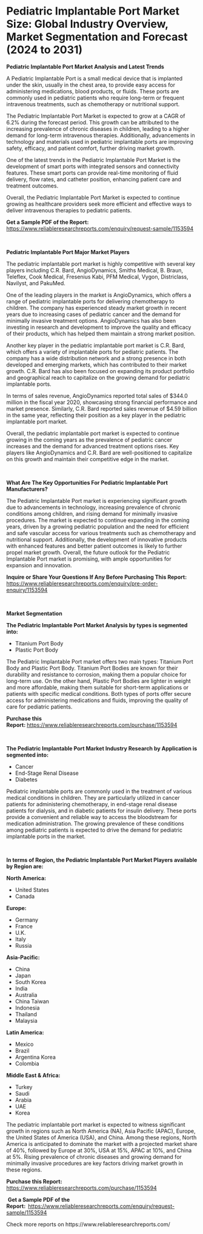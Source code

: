 <p><h1>Pediatric Implantable Port Market Size: Global Industry Overview, Market Segmentation and Forecast (2024 to 2031)</h1></p><p><strong>Pediatric Implantable Port Market Analysis and Latest Trends</strong></p>
<p><p>A Pediatric Implantable Port is a small medical device that is implanted under the skin, usually in the chest area, to provide easy access for administering medications, blood products, or fluids. These ports are commonly used in pediatric patients who require long-term or frequent intravenous treatments, such as chemotherapy or nutritional support.</p><p>The Pediatric Implantable Port Market is expected to grow at a CAGR of 6.2% during the forecast period. This growth can be attributed to the increasing prevalence of chronic diseases in children, leading to a higher demand for long-term intravenous therapies. Additionally, advancements in technology and materials used in pediatric implantable ports are improving safety, efficacy, and patient comfort, further driving market growth.</p><p>One of the latest trends in the Pediatric Implantable Port Market is the development of smart ports with integrated sensors and connectivity features. These smart ports can provide real-time monitoring of fluid delivery, flow rates, and catheter position, enhancing patient care and treatment outcomes.</p><p>Overall, the Pediatric Implantable Port Market is expected to continue growing as healthcare providers seek more efficient and effective ways to deliver intravenous therapies to pediatric patients.</p></p>
<p><strong>Get a Sample PDF of the Report:&nbsp;</strong> <a href="https://www.reliableresearchreports.com/enquiry/request-sample/1153594">https://www.reliableresearchreports.com/enquiry/request-sample/1153594</a></p>
<p>&nbsp;</p>
<p><strong>Pediatric Implantable Port Major Market Players</strong></p>
<p><p>The pediatric implantable port market is highly competitive with several key players including C.R. Bard, AngioDynamics, Smiths Medical, B. Braun, Teleflex, Cook Medical, Fresenius Kabi, PFM Medical, Vygon, Districlass, Navilyst, and PakuMed. </p><p>One of the leading players in the market is AngioDynamics, which offers a range of pediatric implantable ports for delivering chemotherapy to children. The company has experienced steady market growth in recent years due to increasing cases of pediatric cancer and the demand for minimally invasive treatment options. AngioDynamics has also been investing in research and development to improve the quality and efficacy of their products, which has helped them maintain a strong market position.</p><p>Another key player in the pediatric implantable port market is C.R. Bard, which offers a variety of implantable ports for pediatric patients. The company has a wide distribution network and a strong presence in both developed and emerging markets, which has contributed to their market growth. C.R. Bard has also been focused on expanding its product portfolio and geographical reach to capitalize on the growing demand for pediatric implantable ports.</p><p>In terms of sales revenue, AngioDynamics reported total sales of $344.0 million in the fiscal year 2020, showcasing strong financial performance and market presence. Similarly, C.R. Bard reported sales revenue of $4.59 billion in the same year, reflecting their position as a key player in the pediatric implantable port market.</p><p>Overall, the pediatric implantable port market is expected to continue growing in the coming years as the prevalence of pediatric cancer increases and the demand for advanced treatment options rises. Key players like AngioDynamics and C.R. Bard are well-positioned to capitalize on this growth and maintain their competitive edge in the market.</p></p>
<p>&nbsp;</p>
<p><strong>What Are The Key Opportunities For Pediatric Implantable Port Manufacturers?</strong></p>
<p><p>The Pediatric Implantable Port market is experiencing significant growth due to advancements in technology, increasing prevalence of chronic conditions among children, and rising demand for minimally invasive procedures. The market is expected to continue expanding in the coming years, driven by a growing pediatric population and the need for efficient and safe vascular access for various treatments such as chemotherapy and nutritional support. Additionally, the development of innovative products with enhanced features and better patient outcomes is likely to further propel market growth. Overall, the future outlook for the Pediatric Implantable Port market is promising, with ample opportunities for expansion and innovation.</p></p>
<p><strong>Inquire or Share Your Questions If Any Before Purchasing This Report:</strong> <a href="https://www.reliableresearchreports.com/enquiry/pre-order-enquiry/1153594">https://www.reliableresearchreports.com/enquiry/pre-order-enquiry/1153594</a></p>
<p>&nbsp;</p>
<p><strong>Market Segmentation</strong></p>
<p><strong>The Pediatric Implantable Port Market Analysis by types is segmented into:</strong></p>
<p><ul><li>Titanium Port Body</li><li>Plastic Port Body</li></ul></p>
<p><p>The Pediatric Implantable Port market offers two main types: Titanium Port Body and Plastic Port Body. Titanium Port Bodies are known for their durability and resistance to corrosion, making them a popular choice for long-term use. On the other hand, Plastic Port Bodies are lighter in weight and more affordable, making them suitable for short-term applications or patients with specific medical conditions. Both types of ports offer secure access for administering medications and fluids, improving the quality of care for pediatric patients.</p></p>
<p><strong>Purchase this Report:&nbsp;</strong><a href="https://www.reliableresearchreports.com/purchase/1153594">https://www.reliableresearchreports.com/purchase/1153594</a></p>
<p>&nbsp;</p>
<p><strong>The Pediatric Implantable Port Market Industry Research by Application is segmented into:</strong></p>
<p><ul><li>Cancer</li><li>End-Stage Renal Disease</li><li>Diabetes</li></ul></p>
<p><p>Pediatric implantable ports are commonly used in the treatment of various medical conditions in children. They are particularly utilized in cancer patients for administering chemotherapy, in end-stage renal disease patients for dialysis, and in diabetic patients for insulin delivery. These ports provide a convenient and reliable way to access the bloodstream for medication administration. The growing prevalence of these conditions among pediatric patients is expected to drive the demand for pediatric implantable ports in the market.</p></p>
<p>&nbsp;</p>
<p><strong>In terms of Region, the Pediatric Implantable Port Market Players available by Region are:</strong></p>
<p>
    <p> <strong> North America: </strong>
        <ul>
            <li>United States</li>
            <li>Canada</li>
        </ul>
        </p> 
    <p> <strong> Europe: </strong>
        <ul>
            <li>Germany</li>
            <li>France</li>
            <li>U.K.</li>
            <li>Italy</li>
            <li>Russia</li>
        </ul>
        </p> 
    <p> <strong> Asia-Pacific: </strong>
        <ul>
            <li>China</li>
            <li>Japan</li>
            <li>South Korea</li>
            <li>India</li>
            <li>Australia</li>
            <li>China Taiwan</li>
            <li>Indonesia</li>
            <li>Thailand</li>
            <li>Malaysia</li>
        </ul>
        </p> 
    <p> <strong> Latin America: </strong>
        <ul>
            <li>Mexico</li>
            <li>Brazil</li>
            <li>Argentina Korea</li>
            <li>Colombia</li>
        </ul>
        </p> 
    <p> <strong> Middle East & Africa: </strong>
        <ul>
            <li>Turkey</li>
            <li>Saudi</li>
            <li>Arabia</li>
            <li>UAE</li>
            <li>Korea</li>
        </ul>
    </p>
    </p>
<p><p>The pediatric implantable port market is expected to witness significant growth in regions such as North America (NA), Asia Pacific (APAC), Europe, the United States of America (USA), and China. Among these regions, North America is anticipated to dominate the market with a projected market share of 40%, followed by Europe at 30%, USA at 15%, APAC at 10%, and China at 5%. Rising prevalence of chronic diseases and growing demand for minimally invasive procedures are key factors driving market growth in these regions.</p></p>
<p><strong>Purchase this Report: </strong><a href="https://www.reliableresearchreports.com/purchase/1153594">https://www.reliableresearchreports.com/purchase/1153594</a></p>
<p>&nbsp;<strong>Get a Sample PDF of the Report:&nbsp;&nbsp;</strong><a href="https://www.reliableresearchreports.com/enquiry/request-sample/1153594">https://www.reliableresearchreports.com/enquiry/request-sample/1153594</a></p>
<p><strong></strong></p>
<p>Check more reports on https://www.reliableresearchreports.com/</p>